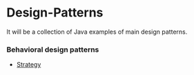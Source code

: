 # Design-Patterns

It will be a collection of Java examples of main design patterns.

### Behavioral design patterns
* [Strategy](/src/strategy/duck)
